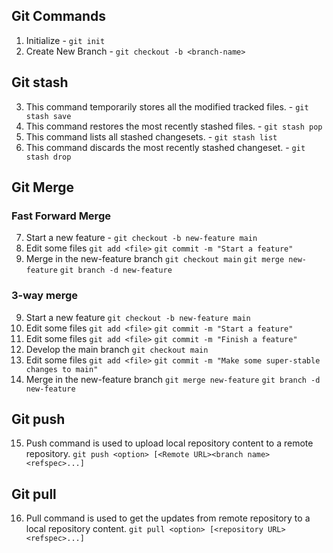 ## Git Commands
1. Initialize - `git init`
2. Create New Branch - `git checkout -b <branch-name>`
## Git stash
3. This command temporarily stores all the modified tracked files. - `git stash save`
4. This command restores the most recently stashed files. - `git stash pop`
5. This command lists all stashed changesets. - `git stash list`
6. This command discards the most recently stashed changeset. - `git stash drop`
## Git Merge
### Fast Forward Merge
7. Start a new feature - `git checkout -b new-feature main`
8. Edit some files
`git add <file>`
`git commit -m "Start a feature"`
9. Merge in the new-feature branch
`git checkout main`
`git merge new-feature`
`git branch -d new-feature`
### 3-way merge
9. Start a new feature
`git checkout -b new-feature main`
10. Edit some files
`git add <file>`
`git commit -m "Start a feature"`
11. Edit some files
`git add <file>`
`git commit -m "Finish a feature"`
12. Develop the main branch
`git checkout main`
13. Edit some files
`git add <file>`
`git commit -m "Make some super-stable changes to main"`
14. Merge in the new-feature branch
`git merge new-feature`
`git branch -d new-feature`
## Git push
15. Push command is used to upload local repository content to a remote repository. 
`git push <option> [<Remote URL><branch name><refspec>...]`
## Git pull
16. Pull command is used to get the updates from remote repository to a local repository content.
`git pull <option> [<repository URL><refspec>...]`